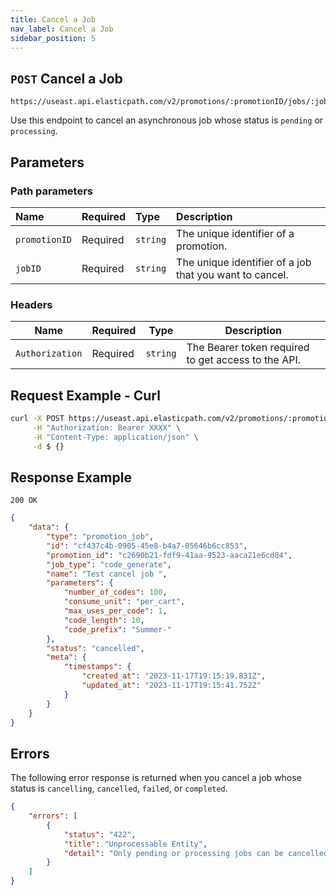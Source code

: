```yaml
---
title: Cancel a Job
nav_label: Cancel a Job
sidebar_position: 5
---
```


## `POST` Cancel a Job

```http
https://useast.api.elasticpath.com/v2/promotions/:promotionID/jobs/:jobID/cancel
```

Use this endpoint to cancel an asynchronous job whose status is `pending` or `processing`.

## Parameters

### Path parameters

| Name            | Required | Type     | Description                          |
|:----------------|:---------|:---------|:-------------------------------------|
| `promotionID` | Required | `string` | The unique identifier of a promotion. |
| `jobID` | Required | `string` | The unique identifier of a job that you want to cancel. |

### Headers

| Name            | Required | Type     | Description                                         |
| --------------- | -------- | -------- | --------------------------------------------------- |
| `Authorization` | Required | `string` | The Bearer token required to get access to the API. |


## Request Example - Curl

```bash
curl -X POST https://useast.api.elasticpath.com/v2/promotions/:promotionID/jobs/:jobID/cancel \
     -H "Authorization: Bearer XXXX" \
     -H "Content-Type: application/json" \
     -d $ {}
```

## Response Example

`200 OK`

```json
{
    "data": {
        "type": "promotion_job",
        "id": "cf437c4b-0905-45e8-b4a7-05646b6cc853",
        "promotion_id": "c2690b21-fdf9-41aa-9523-aaca21e6cd84",
        "job_type": "code_generate",
        "name": "Test cancel job ",
        "parameters": {
            "number_of_codes": 100,
            "consume_unit": "per_cart",
            "max_uses_per_code": 1,
            "code_length": 10,
            "code_prefix": "Summer-"
        },
        "status": "cancelled",
        "meta": {
            "timestamps": {
                "created_at": "2023-11-17T19:15:19.831Z",
                "updated_at": "2023-11-17T19:15:41.752Z"
            }
        }
    }
}
```

## Errors

The following error response is returned when you cancel a job whose status is `cancelling`, `cancelled`, `failed`, or `completed`.

```json
{
    "errors": [
        {
            "status": "422",
            "title": "Unprocessable Entity",
            "detail": "Only pending or processing jobs can be cancelled"
        }
    ]
}
```
